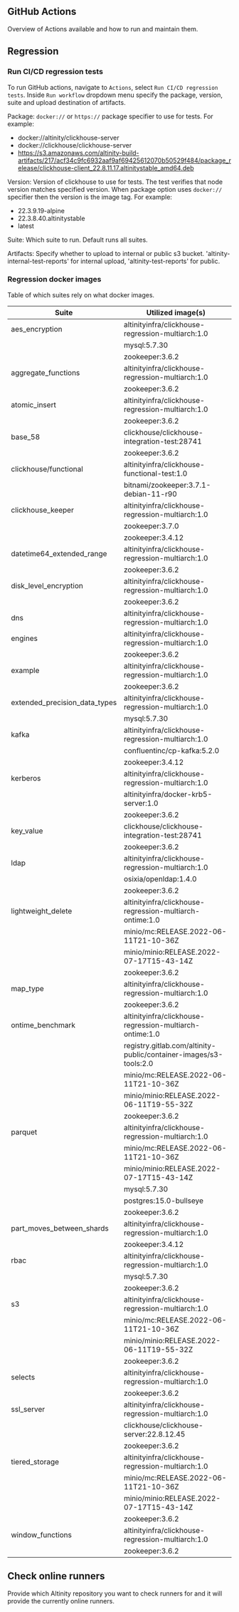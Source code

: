 ## GitHub Actions

Overview of Actions available and how to run and maintain them.

## Regression

### Run CI/CD regression tests 
To run GitHub actions, navigate to `Actions`, select `Run CI/CD regression tests`. Inside `Run workflow` dropdown menu specify the package, version, suite and upload destination of artifacts.

Package: `docker://` or `https://` package specifier to use for tests. For example: 
* docker://altinity/clickhouse-server
* docker://clickhouse/clickhouse-server
* https://s3.amazonaws.com/altinity-build-artifacts/217/acf34c9fc6932aaf9af69425612070b50529f484/package_release/clickhouse-client_22.8.11.17.altinitystable_amd64.deb
 
Version: Version of clickhouse to use for tests. The test verifies that node version matches specified version. When package option uses `docker://` specifier then the version is the image tag. For example:
 * 22.3.9.19-alpine
 * 22.3.8.40.altinitystable
 * latest
 
Suite: Which suite to run. Default runs all suites.
 
Artifacts: Specify whether to upload to internal or public s3 bucket. 'altinity-internal-test-reports' for internal upload, 'altinity-test-reports' for public.

### Regression docker images

Table of which suites rely on what docker images.

| Suite | Utilized image(s) |
| ------| ----------------- |
| aes_encryption | altinityinfra/clickhouse-regression-multiarch:1.0 |
|| mysql:5.7.30 |
|| zookeeper:3.6.2 |
| aggregate_functions | altinityinfra/clickhouse-regression-multiarch:1.0 |
|| zookeeper:3.6.2 |
| atomic_insert | altinityinfra/clickhouse-regression-multiarch:1.0 |
|| zookeeper:3.6.2 |
| base_58 | clickhouse/clickhouse-integration-test:28741 |
|| zookeeper:3.6.2 |
| clickhouse/functional | altinityinfra/clickhouse-functional-test:1.0 |
|| bitnami/zookeeper:3.7.1-debian-11-r90 |
| clickhouse_keeper | altinityinfra/clickhouse-regression-multiarch:1.0 |
|| zookeeper:3.7.0 |
|| zookeeper:3.4.12 |
| datetime64_extended_range | altinityinfra/clickhouse-regression-multiarch:1.0 |
|| zookeeper:3.6.2 |
| disk_level_encryption | altinityinfra/clickhouse-regression-multiarch:1.0 |
|| zookeeper:3.6.2 |
| dns | altinityinfra/clickhouse-regression-multiarch:1.0 |
| engines | altinityinfra/clickhouse-regression-multiarch:1.0 |
|| zookeeper:3.6.2 |
| example | altinityinfra/clickhouse-regression-multiarch:1.0 |
|| zookeeper:3.6.2 |
| extended_precision_data_types | altinityinfra/clickhouse-regression-multiarch:1.0 |
|| mysql:5.7.30 |
| kafka | altinityinfra/clickhouse-regression-multiarch:1.0 |
|| confluentinc/cp-kafka:5.2.0 |
|| zookeeper:3.4.12 |
| kerberos | altinityinfra/clickhouse-regression-multiarch:1.0 |
|| altinityinfra/docker-krb5-server:1.0 |
|| zookeeper:3.6.2 |
| key_value | clickhouse/clickhouse-integration-test:28741 |
|| zookeeper:3.6.2 |
| ldap | altinityinfra/clickhouse-regression-multiarch:1.0 |
|| osixia/openldap:1.4.0 |
|| zookeeper:3.6.2 |
| lightweight_delete | altinityinfra/clickhouse-regression-multiarch-ontime:1.0 |
|| minio/mc:RELEASE.2022-06-11T21-10-36Z |
|| minio/minio:RELEASE.2022-07-17T15-43-14Z |
|| zookeeper:3.6.2 |
| map_type | altinityinfra/clickhouse-regression-multiarch:1.0 |
|| zookeeper:3.6.2 |
| ontime_benchmark | altinityinfra/clickhouse-regression-multiarch-ontime:1.0 |
|| registry.gitlab.com/altinity-public/container-images/s3-tools:2.0 |
|| minio/mc:RELEASE.2022-06-11T21-10-36Z |
|| minio/minio:RELEASE.2022-06-11T19-55-32Z |
|| zookeeper:3.6.2 |
| parquet | altinityinfra/clickhouse-regression-multiarch:1.0 |
|| minio/mc:RELEASE.2022-06-11T21-10-36Z |
|| minio/minio:RELEASE.2022-07-17T15-43-14Z |
|| mysql:5.7.30 |
|| postgres:15.0-bullseye |
|| zookeeper:3.6.2 |
| part_moves_between_shards | altinityinfra/clickhouse-regression-multiarch:1.0 |
|| zookeeper:3.4.12 |
| rbac | altinityinfra/clickhouse-regression-multiarch:1.0 |
|| mysql:5.7.30 |
|| zookeeper:3.6.2 |
| s3 | altinityinfra/clickhouse-regression-multiarch:1.0 |
|| minio/mc:RELEASE.2022-06-11T21-10-36Z |
|| minio/minio:RELEASE.2022-06-11T19-55-32Z |
|| zookeeper:3.6.2 |
| selects | altinityinfra/clickhouse-regression-multiarch:1.0 |
|| zookeeper:3.6.2 |
| ssl_server | altinityinfra/clickhouse-regression-multiarch:1.0|
|| clickhouse/clickhouse-server:22.8.12.45 |
|| zookeeper:3.6.2 |
| tiered_storage | altinityinfra/clickhouse-regression-multiarch:1.0 |
|| minio/mc:RELEASE.2022-06-11T21-10-36Z |
|| minio/minio:RELEASE.2022-07-17T15-43-14Z |
|| zookeeper:3.6.2 |
| window_functions | altinityinfra/clickhouse-regression-multiarch:1.0 |
|| zookeeper:3.6.2 |


## Check online runners

Provide which Altinity repository you want to check runners for and it will provide the currently online runners.
 